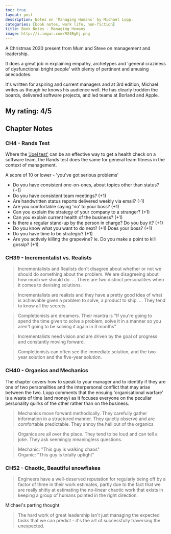 ```yaml
---
toc: true
layout: post
description: Notes on 'Managing Humans' by Michael Lopp.
categories: [book notes, work life, non-fiction]
title: Book Notes - Managing Humans
image: http://i.imgur.com/924BgKj.png
---
```


A Christmas 2020 present from Mum and Steve on management and leadership. 

It does a great job in explaining empathy, archetypes and 'general craziness of dysfunctional bright people' with plenty of pertinent and amusing anecodotes.

It's written for aspiring and current managers and at 3rd edition, Michael writes as though he knows his audience well. He has clearly trodden the boards, delivered software projects, and led teams at Borland and Apple.

My rating: 4/5
---
## Chapter Notes

### CH4 - Rands Test 

Where the ['Joel test'](https://www.joelonsoftware.com/2000/08/09/the-joel-test-12-steps-to-better-code/) can be an effective way to get a health check on a software team, the Rands test does the same for general team fitness in the context of management.

A score of 10 or lower - 'you've got serious problems'

* Do you have consistent one-on-ones, about topics other than status? (+1)
* Do you have consistent team meetings? (+1)
* Are handwritten status reports delivered weekly via email? (-1)
* Are you comfortable saying 'no' to your boss? (+1)
* Can you explain the strategy of your company to a stranger? (+1)
* Can you explain current health of the business? (+1)
* Is there a regular stand-up by the person in charge? Do you buy it? (+1)
* Do you know what you want to do next? (+1) Does your boss? (+1)
* Do you have time to be strategic? (+1)
* Are you actively killing the grapevine? ie. Do you make a point to kill gossip? (+1)

### CH39 - Incrementalist vs. Realists

> Incrementalists and Realists don't disagree about whether or not we should do something about the problem. We are disagreeing about how much we should do. ... There are two distinct personalities when it comes to devising solutions.

> Incrementalists are realists and they have a pretty good idea of what is achievable given a problem to solve, a product to ship. ... They tend to know all the secrets.

> Completionists are dreamers. Their mantra is "If you're going to spend the time given to solve a problem, solve it in a manner so you aren't going to be solving it again in 3 months"

> Incrementalists need vision and are driven by the goal of progress and constantly moving forward.

> Completionists can often see the immediate solution, and the two-year solution and the five-year solution.


### CH40 - Organics and Mechanics

The chapter covers how to speak to your manager and to identify if they are one of two personalities and the interpersonal conflict that may arise between the two. Lopp comments that the ensuing 'organisational warfare' is a waste of time (and money) as it focuses everyone on the peculiar personality quirks of the other rather than on the business.

> Mechanics move forward methodically. They carefully gather information in a structured manner. They quietly observe and are comfortable predictable. They annoy the hell out of the organics

> Organics are all over the place. They tend to be loud and can tell a joke. They ask seemingly meaningless questions.

> Mechanic: "This guy is walking chaos"<br>Organic: "This guy is totally uptight"

### CH52 - Chaotic, Beautiful snowflakes

> Engineers have a well-deserved reputation for regularly being off by a factor of three in their work estimates, partly due to the fact that we are really shitty at estimating the no-linear chaotic work that exists in keeping a group of humans pointed in the right direction.

Michael's parting thought

> The hard work of great leadership isn't just managing the expected tasks that we can predict - it's the art of successfully traversing the unexpected.





